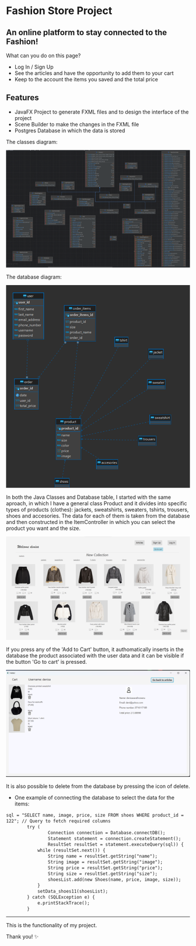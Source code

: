 # Fashion Store Project
## An online platform to stay connected to the Fashion!
What can you do on this page?

- Log In / Sign Up
- See the articles and have the opportunity to add them to your cart 
- Keep to the account the items you saved and the total price
 
## Features

- JavaFX Project to generate FXML files and to design the interface of the project
- Scene Builder to make the changes in the FXML file 
- Postgres Database in which the data is stored 

The classes diagram:

![Class diagram](diagram.png)

The database diagram:

![Database diagram](database.png)

In both the Java Classes and Database table, I started with the same aproach, in which I have a general class Product and it divides into specific types of products (clothes): jackets, sweatshirts, sweaters, tshirts, trousers, shoes and accesories. The data for each of them is taken from the database and then constructed in the ItemController in which you can select the product you want and the size. 

![Items](items.png)

If you press any of the 'Add to Cart' button, it authomatically inserts in the database the product associated with the user data and it can be visible if the button 'Go to cart' is pressed.

![Cart](cart.png)

It is also possible to delete from the database by pressing the icon of delete.

- One example of connecting the database to select the data for the items: 

```
sql = "SELECT name, image, price, size FROM shoes WHERE product_id = 122"; // Query to fetch required columns
        try (
                Connection connection = Database.connectDB();
                Statement statement = connection.createStatement();
                ResultSet resultSet = statement.executeQuery(sql)) {
            while (resultSet.next()) {
                String name = resultSet.getString("name");
                String image = resultSet.getString("image");
                String price = resultSet.getString("price");
                String size = resultSet.getString("size");
                shoesList.add(new Shoes(name, price, image, size));
            }
            setData_shoes11(shoesList);
        } catch (SQLException e) {
            e.printStackTrace();
        }
```
  --------------------------------------------------------
  This is the functionality of my project.
  
  Thank you! ✨
 

